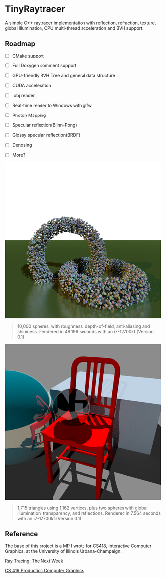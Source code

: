 # TinyRaytracer

A simple C++ raytracer implementation with reflection, refraction, texture, global illumination, CPU multi-thread acceleration and BVH support.

## Roadmap

- [ ] CMake support
- [ ] Full Doxygen comment support
- [ ] GPU-friendly BVH Tree and general data structure
- [ ] CUDA acceleration
- [ ] .obj reader
- [ ] Real-time render to Windows with glfw
- [ ] Photon Mapping
- [ ] Specular reflection(Blinn-Pong)
- [ ] Glossy specular reflection(BRDF)
- [ ] Denosing
- [ ] More?


![spheres](docs/tenthousand.png)
> 10,000 spheres, with roughness, depth-of-field, anti-aliasing and shininess. Rendered in 49.196 seconds with an i7-12700kf.(Version 0.1)

![redchair](docs/redchair.png)
> 1,715 triangles using 1,162 vertices, plus two spheres with global illumination, transparency, and reflections. Rendered in 7.564 seconds with an i7-12700kf.(Version 0.1)


## Reference

The base of this project is a MP I wrote for CS418, Interactive Computer Graphics, at the University of Illinois Urbana-Champaign.

[Ray Tracing: The Next Week](https://raytracing.github.io/books/RayTracingTheNextWeek.html)

[CS 419 Production Computer Graphics](https://illinois-cs419.github.io/)
